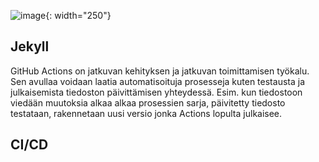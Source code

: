 ![image](/pilviTechTehtavat/tehtavat/assets/jekyll.jpg){: width="250"}

## Jekyll
GitHub Actions on jatkuvan kehityksen ja jatkuvan toimittamisen työkalu. Sen avullaa voidaan laatia automatisoituja prosesseja kuten testausta ja julkaisemista tiedoston päivittämisen yhteydessä. Esim. kun tiedostoon viedään muutoksia alkaa alkaa prosessien sarja, päivitetty tiedosto testataan, rakennetaan uusi versio jonka Actions lopulta julkaisee. 
## CI/CD

